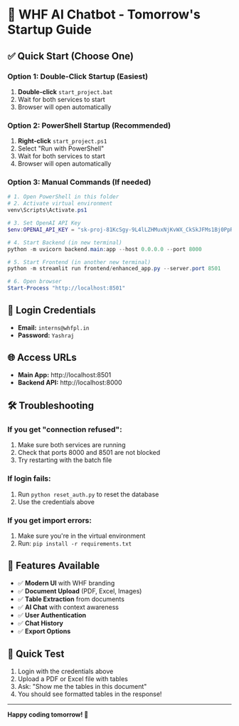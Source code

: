 # 🚀 WHF AI Chatbot - Tomorrow's Startup Guide

## ✅ **Quick Start (Choose One)**

### Option 1: Double-Click Startup (Easiest)
1. **Double-click** `start_project.bat` 
2. Wait for both services to start
3. Browser will open automatically

### Option 2: PowerShell Startup (Recommended)
1. **Right-click** `start_project.ps1`
2. Select "Run with PowerShell"
3. Wait for both services to start
4. Browser will open automatically

### Option 3: Manual Commands (If needed)
```powershell
# 1. Open PowerShell in this folder
# 2. Activate virtual environment
venv\Scripts\Activate.ps1

# 3. Set OpenAI API Key
$env:OPENAI_API_KEY = "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"

# 4. Start Backend (in new terminal)
python -m uvicorn backend.main:app --host 0.0.0.0 --port 8000

# 5. Start Frontend (in another new terminal)
python -m streamlit run frontend/enhanced_app.py --server.port 8501

# 6. Open browser
Start-Process "http://localhost:8501"
```

## 🔐 **Login Credentials**
- **Email:** `interns@whfpl.in`
- **Password:** `Yashraj`

## 🌐 **Access URLs**
- **Main App:** http://localhost:8501
- **Backend API:** http://localhost:8000

## 🛠️ **Troubleshooting**

### If you get "connection refused":
1. Make sure both services are running
2. Check that ports 8000 and 8501 are not blocked
3. Try restarting with the batch file

### If login fails:
1. Run `python reset_auth.py` to reset the database
2. Use the credentials above

### If you get import errors:
1. Make sure you're in the virtual environment
2. Run: `pip install -r requirements.txt`

## 📱 **Features Available**
- ✅ **Modern UI** with WHF branding
- ✅ **Document Upload** (PDF, Excel, Images)
- ✅ **Table Extraction** from documents
- ✅ **AI Chat** with context awareness
- ✅ **User Authentication**
- ✅ **Chat History**
- ✅ **Export Options**

## 🎯 **Quick Test**
1. Login with the credentials above
2. Upload a PDF or Excel file with tables
3. Ask: "Show me the tables in this document"
4. You should see formatted tables in the response!

---

**Happy coding tomorrow! 🎉** 